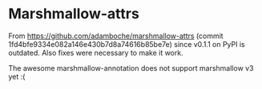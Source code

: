 # Marshmallow-attrs

From <https://github.com/adamboche/marshmallow-attrs> (commit 1fd4bfe9334e082a146e430b7d8a74616b85be7e) since v0.1.1 on PyPI is outdated. Also fixes were necessary to make it work.

The awesome marshmallow-annotation does not support marshmallow v3 yet :(